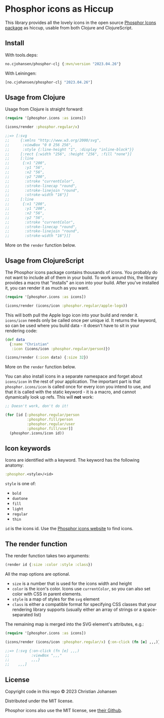 # Phosphor icons as Hiccup

This library provides all the lovely icons in the open source [Phosphor Icons
package](https://phosphoricons.com/) as hiccup, usable from both Clojure and
ClojureScript.

## Install

With tools.deps:

```clj
no.cjohansen/phosphor-clj {:mvn/version "2023.04.26"}
```

With Leiningen:

```clj
[no.cjohansen/phosphor-clj "2023.04.26"]
```

## Usage from Clojure

Usage from Clojure is straight forward:

```clj
(require '[phosphor.icons :as icons])

(icons/render :phosphor.regular/x)

;;=> [:svg
;;     {:xmlns "http://www.w3.org/2000/svg",
;;      :viewBox "0 0 256 256",
;;      :style {:line-height "1", :display "inline-block"}}
;;     [:rect {:width "256", :height "256", :fill "none"}]
;;     [:line
;;      {:x1 "200",
;;       :y1 "56",
;;       :x2 "56",
;;       :y2 "200",
;;       :stroke "currentColor",
;;       :stroke-linecap "round",
;;       :stroke-linejoin "round",
;;       :stroke-width "16"}]
;;     [:line
;;      {:x1 "200",
;;       :y1 "200",
;;       :x2 "56",
;;       :y2 "56",
;;       :stroke "currentColor",
;;       :stroke-linecap "round",
;;       :stroke-linejoin "round",
;;       :stroke-width "16"}]]
```

More on the `render` function below.

## Usage from ClojureScript

The Phosphor icons package contains thousands of icons. You probably do not want
to include all of them in your build. To work around this, the library provides
a macro that "installs" an icon into your build. After you've installed it, you
can render it as much as you want.

```clj
(require '[phosphor.icons :as icons])

(icons/render (icons/icon :phosphor.regular/apple-logo))
```

This will both pull the Apple logo icon into your build and render it.
`icons/icon` needs only be called once per unique id. It returns the keyword, so
can be used where you build data - it doesn't have to sit in your rendering
code:

```clj
(def data
  {:name "Christian"
   :icon (icons/icon :phosphor.regular/person)})

(icons/render (:icon data) {:size 32})
```

More on the `render` function below.

You can also install icons in a separate namespace and forget about `icons/icon`
in the rest of your application. The important part is that
`phosphor.icons/icon` is called once for every icon you intend to use, and that
it is called with the static keyword - it is a macro, and cannot dynamically
look up refs. This will **not** work:

```clj
;; Doesn't work, don't do it!

(for [id [:phosphor.regular/person
          :phosphor.fill/person
          :phosphor.regular/user
          :phosphor.fill/user]]
  (phosphor.icons/icon id))
```

## Icon keywords

Icons are identified with a keyword. The keyword has the following anatomy:

```clj
:phosphor.<style>/<id>
```

`style` is one of:

- `bold`
- `duotone`
- `fill`
- `light`
- `regular`
- `thin`

`id` is the icons id. Use the [Phosphor icons
website](https://phosphoricons.com/) to find icons.

## The render function

The render function takes two arguments:

```clj
(render id {:size :color :style :class})
```

All the map options are optional.

- `size` is a number that is used for the icons width and height
- `color` is the icon's color. Icons use `currentColor`, so you can also set
  color with CSS in parent elements.
- `style` is a map of styles for the `svg` element
- `class` is either a compatible format for specifying CSS classes that your
  rendering library supports (usually either an array of strings or a
  space-separated list)

The remaining map is merged into the SVG element's attributes, e.g.:

```clj
(require '[phosphor.icons :as icons])

(icons/render (icons/icon :phosphor.regular/x) {:on-click (fn [e] ,,,)})

;;=> [:svg {:on-click (fn [e] ,,,)
;;          :viewBox ",,,"
;;          ,,,}
;;    ,,,]
```

## License

Copyright code in this repo © 2023 Christian Johansen

Distributed under the MIT license.

Phosphor icons also use the MIT license, see [their
Github](https://github.com/phosphor-icons/homepage).

